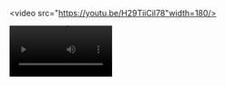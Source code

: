 

<video src="https://youtu.be/H29TiiCil78"width=180/>

<video src=https://youtu.be/H29TiiCil78 width=180/>


<video src="https://github.com/jpenvoyage/Xpenses/assets/126640755/8f73990e-6c50-4be7-a7a5-6a0cb581fadd"></video>
